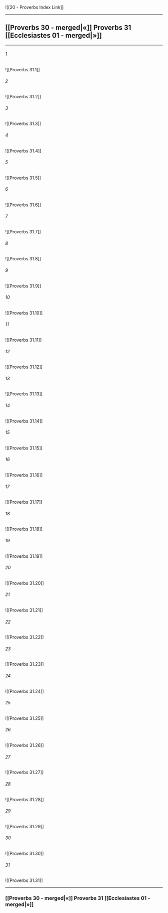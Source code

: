 ![[20 - Proverbs Index Link]]

---
##  [[Proverbs 30 - merged|«]] Proverbs 31 [[Ecclesiastes 01 - merged|»]]

---

###### 1
![[Proverbs 31.1]] 

###### 2
![[Proverbs 31.2]] 

###### 3
![[Proverbs 31.3]] 

###### 4
![[Proverbs 31.4]]

###### 5 
![[Proverbs 31.5]] 

###### 6
![[Proverbs 31.6]] 

###### 7
![[Proverbs 31.7]] 

###### 8
![[Proverbs 31.8]] 

###### 9
![[Proverbs 31.9]] 

###### 10
![[Proverbs 31.10]] 

###### 11
![[Proverbs 31.11]] 

###### 12
![[Proverbs 31.12]]

###### 13
![[Proverbs 31.13]] 

###### 14
![[Proverbs 31.14]] 

###### 15
![[Proverbs 31.15]]

###### 16
![[Proverbs 31.16]] 

###### 17
![[Proverbs 31.17]]

###### 18
![[Proverbs 31.18]] 

###### 19
![[Proverbs 31.19]] 

###### 20
![[Proverbs 31.20]]

###### 21
![[Proverbs 31.21]] 

###### 22
![[Proverbs 31.22]] 

###### 23
![[Proverbs 31.23]]

###### 24
![[Proverbs 31.24]] 

###### 25
![[Proverbs 31.25]]

###### 26
![[Proverbs 31.26]] 

###### 27
![[Proverbs 31.27]] 

###### 28
![[Proverbs 31.28]]

###### 29
![[Proverbs 31.29]] 

###### 30
![[Proverbs 31.30]] 

###### 31
![[Proverbs 31.31]] 


---
###  [[Proverbs 30 - merged|«]] Proverbs 31 [[Ecclesiastes 01 - merged|»]]